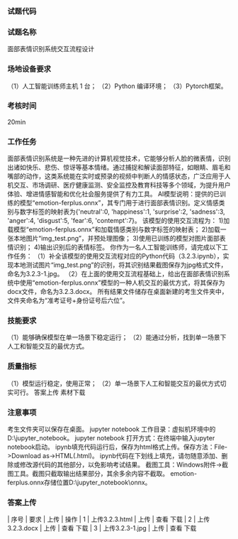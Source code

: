 ### 试题代码
### 试题名称
面部表情识别系统交互流程设计
### 场地设备要求
（1）人工智能训练师主机 1 台；
（2）Python 编译环境；
（3）Pytorch框架。
### 考核时间
20min
### 工作任务
面部表情识别系统是一种先进的计算机视觉技术，它能够分析人脸的微表情，识别出诸如快乐、悲伤、惊讶等基本情绪。通过捕捉和解读面部特征，如眼睛、眉毛和嘴部的动作，这类系统能在实时或预录的视频中判断人的情感状态，广泛应用于人机交互、市场调研、医疗健康监测、安全监控及教育科技等多个领域，为提升用户体验、增进情感智能和优化社会服务提供了有力工具。
AI模型说明：提供的已训练的模型“emotion-ferplus.onnx”，其专门用于进行面部表情识别。定义情感类别与数字标签的映射表为{'neutral':0, 'happiness':1, 'surprise':2, 'sadness':3, 'anger':4, 'disgust':5, 'fear':6, 'contempt':7}。
该模型的使用交互流程为：
1)加载模型“emotion-ferplus.onnx”和加载情感类别与数字标签的映射表；
2)加载一张本地图片“img_test.png”，并预处理图像；
3)使用已训练的模型对图片面部表情识别；
4)输出识别后的表情标签。
你作为一名人工智能训练师，请完成以下工作任务：
（1）补全该模型的使用交互流程对应的Python代码（3.2.3.ipynb），实现本地测试图片“img_test.png”的识别，将其识别结果截图保存为jpg格式文件，命名为3.2.3-1.jpg。
（2）在上面的使用交互流程基础上，给出在面部表情识别系统中使用“emotion-ferplus.onnx”模型的一种人机交互的最优方式，将其保存为docx文件，命名为3.2.3.docx。
所有结果文件储存在桌面新建的考生文件夹中，文件夹命名为“准考证号+身份证号后六位”。
### 技能要求
（1）能够确保模型在单一场景下稳定运行；
（2）能通过分析，找到单一场景下人工和智能交互的最优方式。
### 质量指标
（1）模型运行稳定，使用正常；
（2）单一场景下人工和智能交互的最优方式切实可行。
答案上传 素材下载
### 注意事项
考生文件夹可以保存在桌面。
jupyter notebook 工作目录：虚拟机环境中的D:\jupyter_notebook。
jupyter notebook 打开方式：在终端中输入jupyter notebook启动。
ipynb填充代码运行后，保存为html格式上传。保存方法：File->Download as->HTML(.html)。
ipynb代码在下划线上填充，请勿随意添加、删除或修改源代码的其他部分，以免影响考试结果。
截图工具：Windows附件->截图工具。截图只截取输出结果部分，其余多余内容不截取。
emotion-ferplus.onnx存储位置D:\jupyter_notebook\onnx。
### 答案上传
| 
序号 
| 要求 
| 上传 
| 操作 
| 1 
| 上传3.2.3.html 
| 上传 
| 查看 下载 
| 2 
| 上传3.2.3.docx 
| 上传 
| 查看 下载 
| 3 
| 上传3.2.3-1.jpg 
| 上传 
| 查看 下载